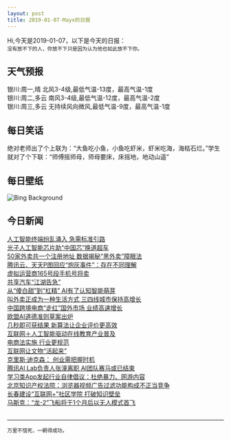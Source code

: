 ```yaml
---
layout: post
title: 2019-01-07-Mayx的日报
---
```


Hi,今天是2019-01-07，以下是今天的日报：<br><small>
没有放不下的人，你放不下只是因为认为他也如此放不下你。</small><!--more-->
## 天气预报
银川:周一,晴 北风3-4级,最低气温-13度，最高气温-1度<br>银川:周二,多云 南风3-4级,最低气温-12度，最高气温-2度<br>银川:周三,多云 无持续风向微风,最低气温-9度，最高气温-1度
## 每日笑话
绝对老师出了个上联为：“大鱼吃小鱼，小鱼吃虾米，虾米吃海，海枯石烂。”学生就对了个下联：“师傅摇师母，师母要床，床摇地，地动山遥”
## 每日壁纸
![Bing Background](https://cn.bing.com/az/hprichbg/rb/TwilightHarbin_EN-US0527864756_1920x1080.jpg "The Harbin Ice and Snow Sculpture Festival in China (© Gavin Hellier/Getty Images)")
## 今日新闻

[人工智能终端纷乱涌入 急需标准引路](http://it.people.com.cn/n1/2019/0107/c1009-30506936.html)   
[光子人工智能芯片助“中国芯”换道超车](http://it.people.com.cn/n1/2019/0107/c1009-30506964.html)   
[50家外卖共一个注册地址 数据揭秘“黑外卖”障眼法](http://it.people.com.cn/n1/2019/0107/c1009-30506929.html)   
[腾讯云、天天P图回应“炮灰事件”：存在不同理解](http://it.people.com.cn/n1/2019/0107/c1009-30506918.html)   
[虚拟运营商165号段手机号将卖](http://it.people.com.cn/n1/2019/0107/c1009-30506855.html)   
[共享汽车“江湖告急”](http://it.people.com.cn/n1/2019/0107/c1009-30506885.html)   
[从“傻白甜”到“杠精” AI有了认知智能萌芽](http://it.people.com.cn/n1/2019/0107/c1009-30506728.html)   
[叫外卖正成为一种生活方式 三四线城市保持高增长](http://it.people.com.cn/n1/2019/0107/c1009-30506793.html)   
[中国跨境电商“走红”国外市场 业绩高速增长](http://it.people.com.cn/n1/2019/0107/c1009-30506806.html)   
[欧盟AI道德准则草案出炉](http://it.people.com.cn/n1/2019/0107/c1009-30506722.html)   
[几秒即可获结果 新算法让企业评价更高效](http://it.people.com.cn/n1/2019/0107/c1009-30506719.html)   
[互联网＋人工智能驱动在线教育产业普及](http://it.people.com.cn/n1/2019/0107/c1009-30506546.html)   
[电商法实施 行业更规范](http://it.people.com.cn/n1/2019/0107/c1009-30506575.html)   
[互联网让文物“活起来”](http://it.people.com.cn/n1/2019/0107/c1009-30506577.html)   
[克里斯·迪克森： 创业需把握时机](http://it.people.com.cn/n1/2019/0107/c1009-30506576.html)   
[腾讯AI Lab负责人张潼离职 AI团队赛马或已结束](http://it.people.com.cn/n1/2019/0106/c1009-30506329.html)   
[学习类App发起行业自律倡议：杜绝暴力、网游内容](http://it.people.com.cn/n1/2019/0106/c1009-30506312.html)   
[北京知识产权法院：浏览器视频广告过滤功能构成不正当竞争](http://it.people.com.cn/n1/2019/0106/c1009-30506270.html)   
[长春建设“互联网+”社区学院 打破知识壁垒](http://it.people.com.cn/n1/2019/0106/c1009-30506245.html)   
[马斯克：“龙-2”飞船将于1个月后以无人模式首飞](http://it.people.com.cn/n1/2019/0106/c1009-30506241.html)   
<br />

***

<small>万里不惜死，一朝得成功。</small>
